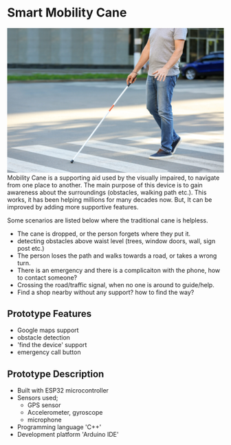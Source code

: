 # Smart Mobility Cane
<img src="res/white-cane-scaled.jpg"/> 
Mobility Cane is a supporting aid used by the visually impaired, to navigate from one place to another. The main purpose of this device is to gain awareness about the surroundings (obstacles, walking path etc.). This works, it has been helping millions for many decades now. But, It can be improved by adding more supportive features.

Some scenarios are listed below where the traditional cane is helpless.
- The cane is dropped, or the person forgets where they put it.
- detecting obstacles above waist level (trees, window doors, wall, sign post etc.)
- The person loses the path and walks towards a road, or takes a wrong turn.
- There is an emergency and there is a complicaiton with the phone, how to contact someone?
- Crossing the road/traffic signal, when no one is around to guide/help.
- Find a shop nearby without any support? how to find the way?

Prototype Features
-
- Google maps support
- obstacle detection
- 'find the device' support
- emergency call button

Prototype Description
-
- Built with ESP32 microcontroller
- Sensors used;
  - GPS sensor
  - Accelerometer, gyroscope
  - microphone
- Programming language 'C++'
- Development platform 'Arduino IDE'
